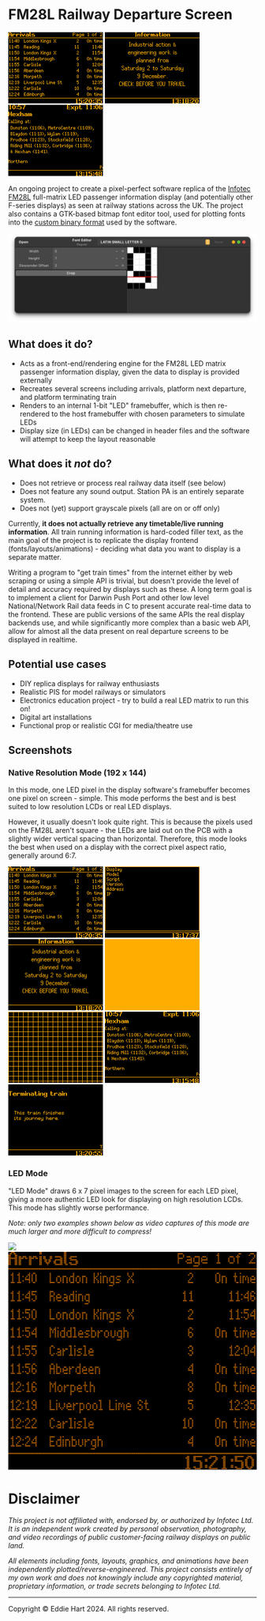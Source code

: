 # FM28L Railway Departure Screen

![](docs/0.png) ![](docs/2.png) ![](docs/5.png)

An ongoing project to create a pixel-perfect software replica of the
[Infotec FM28L](https://www.infotec.co.uk/uploads/_products/product_1/FM28L-21541D-A.pdf) full-matrix LED passenger information display (and potentially other F-series displays) as seen at railway stations across the UK. The project also contains a GTK-based bitmap font editor tool, used for plotting fonts into the [custom binary format](font.h) used by the software.

![](docs/font_editor.png)


## What does it do?
- Acts as a front-end/rendering engine for the FM28L LED matrix passenger information display, given the data to display is provided externally
- Recreates several screens including arrivals, platform next departure, and platform terminating train
- Renders to an internal 1-bit "LED" framebuffer, which is then re-rendered to the host framebuffer with chosen parameters to simulate LEDs
- Display size (in LEDs) can be changed in header files and the software will attempt to keep the layout reasonable

## What does it *not* do?
- Does not retrieve or process real railway data itself (see below)
- Does not feature any sound output. Station PA is an entirely separate system.
- Does not (yet) support grayscale pixels (all are on or off only)

Currently, **it does not actually retrieve any timetable/live running information**. All train running information is hard-coded filler text, as the main goal of the project is to replicate the display frontend (fonts/layouts/animations) - deciding what data you want to display is a separate matter.

Writing a program to "get train times" from the internet either by web scraping or using a simple API is trivial, but doesn't provide the level of detail and accuracy required by displays such as these. A long term goal is to implement a client for Darwin Push Port and other low level National/Network Rail data feeds in C to present accurate real-time data to the frontend. These are public versions of the same APIs the real display backends use, and while significantly more complex than a basic web API, allow for almost all the data present on real departure screens to be displayed in realtime.

## Potential use cases
- DIY replica displays for railway enthusiasts
- Realistic PIS for model railways or simulators
- Electronics education project - try to build a real LED matrix to run this on!
- Digital art installations
- Functional prop or realistic CGI for media/theatre use


## Screenshots
### Native Resolution Mode (192 x 144)
In this mode, one LED pixel in the display software's framebuffer becomes one pixel on screen - simple. This mode performs the best and is best suited to low resolution LCDs or real LED displays.

However, it usually doesn't look quite right. This is because the pixels used on the FM28L aren't square - the LEDs are laid out on the PCB with a slightly wider vertical spacing than horizontal. Therefore, this mode looks the best when used on a display with the correct pixel aspect ratio, generally around 6:7.


![Arrivals Screen](docs/0.png)
![Debug Screen](docs/1.png)
![Notice Screen](docs/2.png)
![Test Solid](docs/3.png)
![Test Grid](docs/4.png)
![Platform Screen](docs/5.png)
![Terminating Screen](docs/6.png)

### LED Mode
 "LED Mode" draws 6 x 7 pixel images to the screen for each LED pixel, giving a more authentic LED look for displaying on high resolution LCDs. This mode has slightly worse performance.

*Note: only two examples shown below as video captures of this mode are much larger and more difficult to compress!*

![](docs/led_mode.png)
![](docs/led_mode_arrivals.png)

# Disclaimer
*This project is not affiliated with, endorsed by, or authorized by Infotec Ltd. It is an independent work created by personal observation, photography, and video recordings of public customer-facing railway displays on public land.*

*All elements including fonts, layouts, graphics, and animations have been independently plotted/reverse-engineered. This project consists entirely of my own work and does not knowingly include any copyrighted material, proprietary information, or trade secrets belonging to Infotec Ltd.*

---

Copyright © Eddie Hart 2024. All rights reserved.